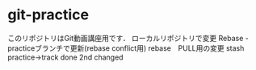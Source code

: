 # git-practice
このリポジトリはGit動画講座用です．
ローカルリポジトリで変更
Rebase -practiceブランチで更新(rebase conflict用)
rebase　PULL用の変更
stash practice->track done
2nd changed